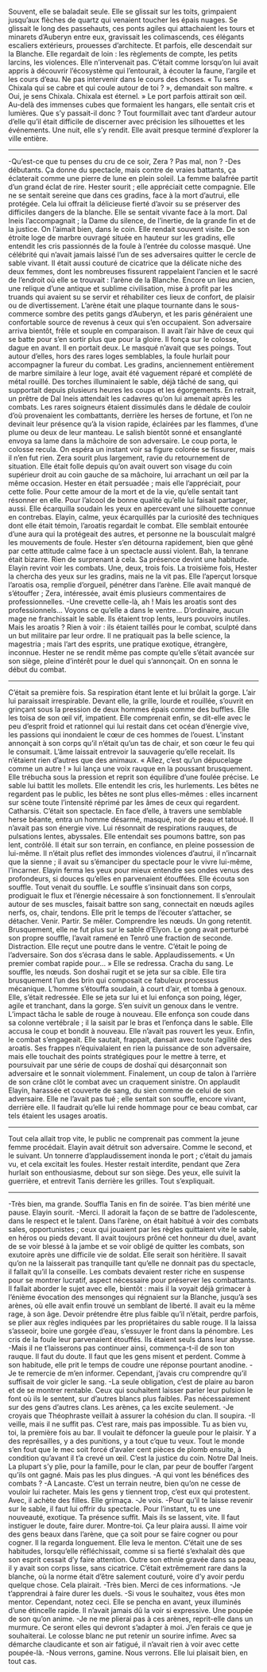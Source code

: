 
Souvent, elle se baladait seule. 
Elle se glissait sur les toits, grimpaient jusqu’aux flèches de quartz qui venaient toucher les épais nuages. Se glissait le long des passehauts, ces ponts agiles qui attachaient les tours et minarets d’Auberyn entre eux, gravissait les colimascends, ces élégants escaliers extérieurs, prouesses d’architecte.  Et parfois, elle descendait sur la Blanche. Elle regardait de loin : les règlements de compte, les petits larcins, les violences. Elle n’intervenait pas. C’était comme lorsqu’on lui avait appris à découvrir l’écosystème qui l’entourait, à écouter la faune, l’argile et les cours d’eau. Ne pas intervenir dans le cours des choses. « Tu sens Chixala qui se cabre et qui coule autour de toi ? », demandait son maître. « Oui, je sens Chixala. Chixala est éternel. »
Le port parfois attirait son œil. Au-delà des immenses cubes que formaient les hangars, elle sentait cris et lumières. Que s’y passait-il donc ? Tout fourmillait avec tant d’ardeur autour d’elle qu’il était difficile de discerner avec précision les silhouettes et les événements. Une nuit, elle s’y rendit. Elle avait presque terminé d’explorer la ville entière.

* * *

-Qu’est-ce que tu penses du cru de ce soir, Zera ? Pas mal, non ? 
-Des débutants. Ça donne du spectacle, mais contre de vraies battants, ça éclaterait comme une pierre de lune en plein soleil.
La femme balafrée partit d’un grand éclat de rire. Hester sourit ; elle appréciait cette compagnie. Elle ne se sentait sereine que dans ces gradins, face à la mort d’autrui, elle protégée. Cela lui offrait la délicieuse fierté d’avoir su se préserver des difficiles dangers de la blanche. Elle se sentait vivante face à la mort. Dal Ineis l’accompagnait ; la Dame du silence, de l’inertie, de la grande fin et de la justice. On l’aimait bien, dans le coin. Elle rendait souvent visite.
De son étroite loge de marbre ouvragé située en hauteur sur les gradins, elle entendit les cris passionnés de la foule à l’entrée du colosse masqué. Une célébrité qui n’avait jamais laissé l’un de ses adversaires quitter le cercle de sable vivant. Il était aussi couturé de cicatrice que la délicate niche des deux femmes, dont les nombreuses fissurent rappelaient l’ancien et le sacré de l’endroit où elle se trouvait : l’arène de la Blanche. Encore un lieu ancien, une relique d’une antique et sublime civilisation, mise à profit par les truands qui avaient su se servir et réhabiliter ces lieux de confort, de plaisir ou de divertissement. L’arène était une plaque tournante dans le sous-commerce sombre des petits gangs d’Auberyn, et les paris généraient une confortable source de revenus à ceux qui s’en occupaient. 
Son adversaire arriva bientôt, frêle et souple en comparaison. Il avait l’air hâve de ceux qui se batte pour s’en sortir plus que pour la gloire. Il fonça sur le colosse, dague en avant. Il en portait deux. Le masqué n’avait que ses poings.
Tout autour d’elles, hors des rares loges semblables, la foule hurlait pour accompagner la fureur du combat. Les gradins, anciennement entièrement de marbre similaire à leur loge, avait été vaguement réparé et complété de métal rouillé. Des torches illuminaient le sable, déjà tâché de sang, qui supportait depuis plusieurs heures les coups et les égorgements. En retrait, un prêtre de Dal Ineis attendait les cadavres qu’on lui amenait après les combats. Les rares soigneurs étaient dissimulés dans le dédale de couloir d’où provenaient les combattants, derrière les herses de fortune, et l’on ne devinait leur présence qu’à la vision rapide, éclairées par les flammes, d’une plume ou deux de leur manteau.
Le salish bientôt sonné et ensanglanté envoya sa lame dans la mâchoire de son adversaire. Le coup porta, le colosse recula. On espéra un instant voir sa figure colorée se fissurer, mais il n’en fut rien.
Zera sourit plus largement, ravie du retournement de situation. Elle était folle depuis qu’on avait ouvert son visage du coin supérieur droit au coin gauche de sa mâchoire, lui arrachant un œil par la même occasion. Hester en était persuadée ; mais elle l’appréciait, pour cette folie. Pour cette amour de la mort et de la vie, qu’elle sentait tant résonner en elle. Pour l’alcool de bonne qualité qu’elle lui faisait partager, aussi.
Elle écarquilla soudain les yeux en apercevant une silhouette connue en contrebas. Elayin, calme, yeux écarquillés par la curiosité des techniques dont elle était témoin, l’aroatis regardait le combat. Elle semblait entourée d’une aura qui la protégeait des autres, et personne ne la bousculait malgré les mouvements de foule. Hester s’en détourna rapidement, bien que gêné par cette attitude calme face à un spectacle aussi violent. Bah, la tenrane était bizarre. Rien de surprenant à cela.
Sa présence devint une habitude.
Elayin revint voir les combats. Une, deux, trois fois.
La troisième fois, Hester la chercha des yeux sur les gradins, mais ne la vit pas. Elle l’aperçut lorsque l’aroatis osa, remplie d’orgueil, pénétrer dans l’arène. Elle avait manqué de s’étouffer ; Zera, intéressée, avait émis plusieurs commentaires de professionnelles. 
-Une crevette celle-là, ah ! Mais les aroatis sont des professionnels... Voyons ce qu’elle a dans le ventre…
D’ordinaire, aucun mage ne franchissait le sable. Ils étaient trop lents, leurs pouvoirs inutiles. Mais les aroatis ? Rien à voir : ils étaient taillés pour le combat, sculpté dans un but militaire par leur ordre. Il ne pratiquait pas la belle science, la magestria ; mais l’art des esprits, une pratique exotique, étrangère, inconnue. Hester ne se rendit même pas compte qu’elle s’était avancée sur son siège, pleine d’intérêt pour le duel qui s’annonçait. On en sonna le début du combat.

* * *

C’était sa première fois.
Sa respiration étant lente et lui brûlait la gorge. L’air lui paraissait irrespirable. Devant elle, la grille, lourde et rouillée, s’ouvrit en grinçant sous la pression de deux hommes épais comme des buffles. Elle les toisa de son œil vif, impatient. Elle comprenait enfin, se dit-elle avec le peu d’esprit froid et rationnel qui lui restait dans cet océan d’énergie vive, les passions qui inondaient le cœur de ces hommes de l’ouest. L’instant annonçait à son corps qu’il n’était qu’un tas de chair, et son cœur le feu qui le consumait. L’âme laissait entrevoir la sauvagerie qu’elle recelait. Ils n’étaient rien d’autres que des animaux.
« Allez, c’est qu’un dépucelage comme un autre ! » lui lança une voix rauque en la poussant brusquement. Elle trébucha sous la pression et reprit son équilibre d’une foulée précise. Le sable lui battit les mollets. Elle entendit les cris, les hurlements. Les bêtes ne regardent pas le public, les bêtes ne sont plus elles-mêmes : elles incarnent sur scène toute l’intensité réprimé par les âmes de ceux qui regardent. Catharsis. C’était son spectacle.
En face d’elle, à travers une semblable herse béante, entra un homme désarmé, masqué, noir de peau et tatoué. Il n’avait pas son énergie vive. Lui résonnait de respirations rauques, de pulsations lentes, abyssales. Elle entendait ses poumons battre, son pas lent, contrôlé. Il était sur son terrain, en confiance, en pleine possession de lui-même. Il n’était plus reflet des immondes violences d’autrui, il n’incarnait que la sienne ; il avait su s’émanciper du spectacle pour le vivre lui-même, l’incarner.
Elayin ferma les yeux pour mieux entendre ses ondes venus des profondeurs, si douces qu’elles en parvenaient étouffées. Elle écouta son souffle. Tout venait du souffle. Le souffle s’insinuait dans son corps, prodiguait le flux et l’énergie nécessaire à son fonctionnement. Il s’enroulait autour de ses muscles, faisait battre son sang, connectait en nœuds agiles nerfs, os, chair, tendons. Elle prit le temps de l’écouter s’attacher, se détacher. Venir. Partir. Se mêler. Comprendre les nœuds.
Un gong retentit. 
Brusquement, elle ne fut plus sur le sable d’Elyon. Le gong avait perturbé son propre souffle, l’avait ramené en Tenrô une fraction de seconde. Distraction. Elle reçut une poutre dans le ventre.
C’était le poing de l’adversaire. Son dos s’écrasa dans le sable.
Applaudissements.
« Un premier combat rapide pour… »
Elle se redressa. Cracha du sang. Le souffle, les nœuds.
Son doshaï rugit et se jeta sur sa cible. Elle tira brusquement l’un des brin qui composait ce fabuleux processus mécanique. 
L’homme s’étouffa soudain, à court d’air, et tomba à genoux. Elle, s’était redressée. Elle se jeta sur lui et lui enfonça son poing, léger, agile et tranchant, dans la gorge. S’en suivit un genoux dans le ventre. L’impact tâcha le sable de rouge à nouveau. Elle enfonça son coude dans sa colonne vertébrale ; il la saisit par le bras et l’enfonça dans le sable. Elle accusa le coup et bondit à nouveau. Elle n’avait pas rouvert les yeux.
Enfin, le combat s’engageait.
Elle sautait, frappait, dansait avec toute l’agilité des aroatis. Ses frappes n’équivalaient en rien la puissance de son adversaire, mais elle touchait des points stratégiques pour le mettre à terre, et poursuivait par une série de coups de doshaï qui désarçonnait son adversaire et le sonnait violemment. Finalement, un coup de talon à l’arrière de son crâne clôt le combat avec un craquement sinistre. 
On applaudit Elayin, harassée et couverte de sang, du sien comme de celui de son adversaire. Elle ne l’avait pas tué ; elle sentait son souffle, encore vivant, derrière elle. Il faudrait qu’elle lui rende hommage pour ce beau combat, car tels étaient les usages aroatis.

* * *

Tout cela allait trop vite, le public ne comprenait pas comment la jeune femme procédait. Elayin avait détruit son adversaire. Comme le second, et le suivant. Un tonnerre d’applaudissement inonda le port ; c’était du jamais vu, et cela excitait les foules. Hester restait interdite, pendant que Zera hurlait son enthousiasme, debout sur son siège. Des yeux, elle suivit la guerrière, et entrevit Tanis derrière les grilles. Tout s’expliquait.

* * *
-Très bien, ma grande. Souffla Tanis en fin de soirée. T’as bien mérité une pause.
Elayin sourit.
-Merci.
Il adorait la façon de se battre de l’adolescente, dans le respect et le talent. Dans l’arène, on était habitué à voir des combats sales, opportunistes ; ceux qui jouaient par les règles quittaient vite le sable, en héros ou pieds devant. Il avait toujours prôné cet honneur du duel, avant de se voir blessé à la jambe et se voir obligé de quitter les combats, son exutoire après une difficile vie de soldat. Elle serait son héritière. Il savait qu’on ne la laisserait pas tranquille tant qu’elle ne donnait pas du spectacle, il fallait qu’il la conseille. Les combats devaient rester riche en suspense pour se montrer lucratif, aspect nécessaire pour préserver les combattants. Il fallait aborder le sujet avec elle, bientôt : mais il la voyait déjà grimacer à l’énième évocation des mensonges qui régnaient sur la Blanche, jusqu’à ses arènes, où elle avait enfin trouvé un semblant de liberté. Il avait eu la même rage, à son âge. Devoir prétendre être plus faible qu’il n’était, perdre parfois, se plier aux règles indiquées par les propriétaires du sable rouge. Il la laissa s’asseoir, boire une gorgée d’eau, s’essuyer le front dans la pénombre. Les cris de la foule leur parvenaient étouffés. Ils étaient seuls dans leur abysse. 
-Mais il ne t’laisserons pas continuer ainsi, commença-t-il de son ton rauque. Il faut du doute. Il faut que les gens misent et perdent.
Comme à son habitude, elle prit le temps de coudre une réponse pourtant anodine.
-Je te remercie de m’en informer. Cependant, j’avais cru comprendre qu’il suffisait de voir gicler le sang.
-La seule obligation, c’est de plaire au baron et de se montrer rentable. Ceux qui souhaitent laisser parler leur pulsion le font où ils le sentent, sur d’autres blancs plus faibles. Pas nécessairement sur des gens d’autres clans. Les arènes, ça les excite seulement. 
-Je croyais que Théophraste veillait à assurer la cohésion du clan.
Il soupira.
-Il veille, mais il ne suffit pas. C’est rare, mais pas impossible. Tu as bien vu, toi, la première fois au bar. Il voulait te défoncer la gueule pour le plaisir. Y a des représailles, y a des punitions, y a tout c’que tu veux. Tout le monde s’en fout que le mec soit forcé d’avaler cent pièces de plomb ensuite, à condition qu’avant il t’a crevé un œil. C’est la justice du coin. Notre Dal Ineis. La plupart s’y plie, pour la famille, pour le clan, par peur de bouffer l’argent qu’ils ont gagné. Mais pas les plus dingues. 
-A qui vont les bénéfices des combats ?
-A Lancaste. C’est un terrain neutre, bien qu’on ne cesse de vouloir lui racheter. Mais les gens y tiennent trop, c’est eux qui protestent. Avec, il achète des filles.
Elle grimaça.
-Je vois.
-Pour qu’il te laisse revenir sur le sable, il faut lui offrir du spectacle. Pour l’instant, tu es une nouveauté, exotique. Ta présence suffit. Mais ils se lassent, vite. Il faut instiguer le doute, faire durer. Montre-toi. Ça leur plaira aussi. Il aime voir des gens beaux dans l’arène, que ça soit pour se faire cogner ou pour cogner. 
Il la regarda longuement. Elle leva le menton. C’était une de ses habitudes, lorsqu’elle réfléchissait, comme si sa fierté s’exhalait dès que son esprit cessait d’y faire attention. Outre son ethnie gravée dans sa peau, il y avait son corps lisse, sans cicatrice. C’était extrêmement rare dans la blanche, où la norme était d’être salement couturé, voire d’y avoir perdu quelque chose. Cela plairait.
-Très bien. Merci de ces informations.
-Je t’apprendrai à faire durer les duels.
-Si vous le souhaitez, vous êtes mon mentor. Cependant, notez ceci. 
Elle se pencha en avant, yeux illuminés d’une étincelle rapide. Il n’avait jamais dû la voir si expressive. Une poupée de son qu’on anime.
-Je ne me plierai pas à ces arènes, reprit-elle dans un murmure. Ce seront elles qui devront s’adapter à moi. J’en ferais ce que je souhaiterai.
Le colosse blanc ne put retenir un sourire infime. Avec sa démarche claudicante et son air fatigué, il n’avait rien à voir avec cette poupée-là.
-Nous verrons, gamine. Nous verrons.
Elle lui plaisait bien, en tout cas.
